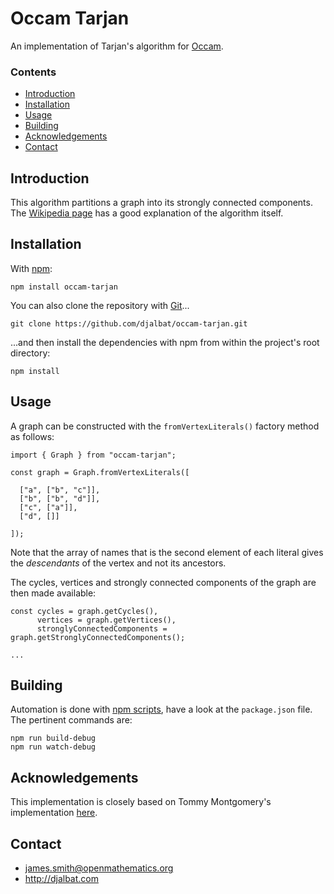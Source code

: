# Occam Tarjan

An implementation of Tarjan's algorithm for [Occam](https://github.com/djalbat/occam).

### Contents

- [Introduction](#introduction)
- [Installation](#installation)
- [Usage](#usage)
- [Building](#building)
- [Acknowledgements](#acknowledgements)
- [Contact](#contact)

## Introduction

This algorithm partitions a graph into its strongly connected components. The [Wikipedia page](https://en.wikipedia.org/wiki/Tarjan%27s_strongly_connected_components_algorithm) has a good explanation of the algorithm itself.

## Installation

With [npm](https://www.npmjs.com/):

    npm install occam-tarjan

You can also clone the repository with [Git](https://git-scm.com/)...

    git clone https://github.com/djalbat/occam-tarjan.git

...and then install the dependencies with npm from within the project's root directory:

    npm install

## Usage

A graph can be constructed with the `fromVertexLiterals()` factory method as follows:

```
import { Graph } from "occam-tarjan";

const graph = Graph.fromVertexLiterals([

  ["a", ["b", "c"]],
  ["b", ["b", "d"]],
  ["c", ["a"]],
  ["d", []]

]);
```

Note that the array of names that is the second element of each literal gives the *descendants* of the vertex and not its ancestors.

The cycles, vertices and strongly connected components of the graph are then made available:

```
const cycles = graph.getCycles(),
      vertices = graph.getVertices(),
      stronglyConnectedComponents = graph.getStronglyConnectedComponents();

...
```

## Building

Automation is done with [npm scripts](https://docs.npmjs.com/misc/scripts), have a look at the `package.json` file. The pertinent commands are:

    npm run build-debug
    npm run watch-debug

## Acknowledgements

This implementation is closely based on Tommy Montgomery's implementation [here](https://github.com/tmont/tarjan-graph).

## Contact

* james.smith@openmathematics.org
* http://djalbat.com
